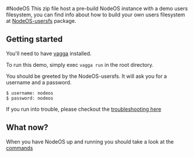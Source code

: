<!---
NodeOS

Copyright (c) 2013-2017 Jacob Groundwater, Jesús Leganés-Combarro 'piranna' and
other contributors

MIT License
-->

#NodeOS
This zip file host a pre-build NodeOS instance with a demo users filesystem, you
can find info about how to build your own users filesystem at
[NodeOS-usersfs](node_modules/nodeos-usersfs/README.md) package.

## Getting started
You'll need to have [vagga](https://github.com/tailhook/vagga) installed.

To run this demo, simply exec ```vagga run``` in the root directory.

You should be greeted by the NodeOS-usersfs.
It will ask you for a username and a password.
```
$ username: nodeos
$ password: nodeos
```
If you run into trouble, please checkout the [troubleshooting here](https://github.com/NodeOS/NodeOS/wiki/Troubleshooting)
## What now?
When you have NodeOS up and running you should take a look at the [commands](https://github.com/NodeOS/NodeOS/wiki/Commands)
